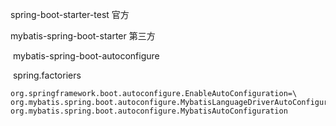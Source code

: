 spring-boot-starter-test 官方

mybatis-spring-boot-starter 第三方

​	mybatis-spring-boot-autoconfigure

​		spring.factoriers	

```
org.springframework.boot.autoconfigure.EnableAutoConfiguration=\
org.mybatis.spring.boot.autoconfigure.MybatisLanguageDriverAutoConfiguration,\
org.mybatis.spring.boot.autoconfigure.MybatisAutoConfiguration
```